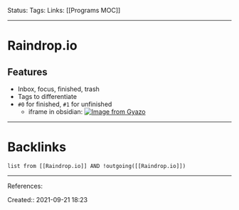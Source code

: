 Status: 
Tags: 
Links: [[Programs MOC]]
___
# Raindrop.io
## Features
- Inbox, focus, finished, trash
- Tags to differentiate
- `#0` for finished, `#1` for unfinished
	- iframe in obsidian: [![Image from Gyazo](https://i.gyazo.com/ba398bd8c87f32ab9f3dd82afe70f2c2.png)](https://gyazo.com/ba398bd8c87f32ab9f3dd82afe70f2c2)
___
# Backlinks
```dataview
list from [[Raindrop.io]] AND !outgoing([[Raindrop.io]])
```
___
References:

Created:: 2021-09-21 18:23
